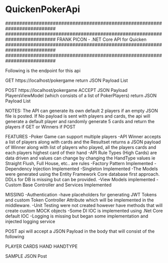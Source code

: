 # QuickenPokerApi

##########################################################################
##########################################################################
FRANK PICON - .NET Core API for Quicken
##########################################################################
##########################################################################

Following is the endpoint for this api 

GET https://localhost/pokergame
return JSON Payload List<PlayerViewModel>

POST https://localhost/pokergame
ACCEPT JSON Payload PlayersViewModel (which consists of a list of PokerPlayers)
return JSON Payload List<WinnerViewModel> 

NOTES:
The API can generate its own default 2 players if an empty JSON file is posted. 
If No payload is sent with players and cards, the api will generate a default player and randomly generate 5 cards and return the players if GET or Winners if POST

FEATURES
-Poker Game can support multiple players
-API Winner accepts a list of players along with cards and the Resultset returns a JSON payload of Winner along with list of players who played, all the players cards and each players highest card of their hand
-API Rule Types (High Cards) are data driven and values can change by changing the HandType values ie Straight Flush, Full House, etc.. are rules 
-Factory Pattern Implemented
-Dependency Injection Implemented
-Singleton Implemented
-The Models were generated using the Entity Framework Core database first approach. DDLs for DB is missing but can be provided. 
-View Models implemented
-Custom Base Controller and Services Implemented

MISSING
-Authentication -have placeholders for generating JWT Tokens and custom Token Controller Attribute which will be implemented in the middleware.
-Unit Testing were not created however have methods that will create custom MOCK objects 
-Some DI IOC is implemented using .Net Core default IOC
-Logging is missing but began some implementation and injected logging service

POST api will accept a JSON Payload in the body that will consist of the following

PLAYER
  CARDS
  HAND
    HANDTYPE

SAMPLE JSON Post 



